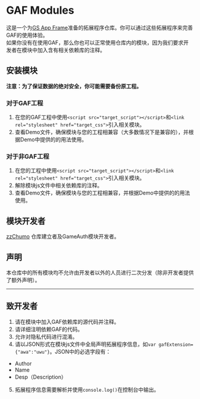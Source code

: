 # GAF Modules

这是一个为[GS App Frame](https://www.zzchat.cf/GAF)准备的拓展程序仓库。你可以通过这些拓展程序来完善GAF的使用体验。     
如果你没有在使用GAF，那么你也可以正常使用仓库内的模块，因为我们要求开发者在模块中加入含有相关依赖库的注释。

## 安装模块

__注意：为了保证数据的绝对安全，你可能需要备份原工程。__

### 对于GAF工程

1. 在您的GAF工程中使用`<script src="target_script"></script>`和`<link rel="stylesheet" href="target_css">`引入相关模块。
2. 查看Demo文件，确保模块与您的工程相兼容（大多数情况下是兼容的），并根据Demo中提供的的用法使用。

### 对于非GAF工程

1. 在您的工程中使用`<script src="target_script"></script>`和`<link rel="stylesheet" href="target_css">`引入相关模块。
2. 解除模块js文件中相关依赖库的注释。
3. 查看Demo文件，确保模块与您的工程相兼容，并根据Demo中提供的的用法使用。

## 模块开发者

[zzChumo](https://github.com/zzChumo) 仓库建立者及GameAuth模块开发者。

## 声明

本仓库中的所有模块均不允许由开发者以外的人员进行二次分发（除非开发者提供了额外声明）。

---

## 致开发者

1. 请在模块中加入GAF依赖库的源代码并注释。
2. 请详细注明依赖GAF的代码。
3. 允许对隐私代码进行混淆。
4. 请以JSON形式在模块js文件中全局声明拓展程序信息，如`var gafExtension={"awa":"uwu"}`。JSON中的必选字段有：
- Author
- Name
- Desp（Description）
5. 拓展程序信息需要解析并使用`console.log()`在控制台中输出。
